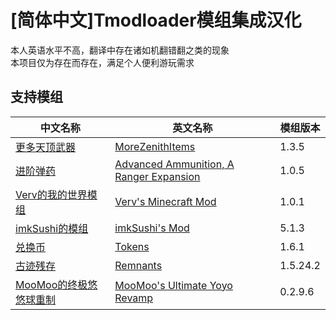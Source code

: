 # [简体中文]Tmodloader模组集成汉化
本人英语水平不高，翻译中存在诸如机翻错翻之类的现象<br>
本项目仅为存在而存在，满足个人便利游玩需求
## 支持模组
|中文名称|英文名称|模组版本|
|-------|-------|-------|
|[更多天顶武器](https://steamcommunity.com/sharedfiles/filedetails/?id=2621278406&searchtext=morezenithitem)|[MoreZenithItems](https://steamcommunity.com/sharedfiles/filedetails/?id=2621278406&searchtext=morezenithitem)|1.3.5|
|[进阶弹药](https://steamcommunity.com/sharedfiles/filedetails/?id=2567903865&searchtext=advanced+amm)|[Advanced Ammunition, A Ranger Expansion](https://steamcommunity.com/sharedfiles/filedetails/?id=2567903865&searchtext=advanced+amm)|1.0.5|
|[Verv的我的世界模组](https://steamcommunity.com/sharedfiles/filedetails/?id=3278101144&searchtext=verv)|[Verv's Minecraft Mod](https://steamcommunity.com/sharedfiles/filedetails/?id=3278101144&searchtext=verv)|1.0.1|
|[imkSushi的模组](https://steamcommunity.com/sharedfiles/filedetails/?id=2828041071&searchtext=IMKSUSHI)|[imkSushi's Mod](https://steamcommunity.com/sharedfiles/filedetails/?id=2828041071&searchtext=IMKSUSHI)|5.1.3|
|[兑换币](https://steamcommunity.com/sharedfiles/filedetails/?id=2789445751&searchtext=IMKSUSHI)|[Tokens](https://steamcommunity.com/sharedfiles/filedetails/?id=2789445751&searchtext=IMKSUSHI)|1.6.1|
|[古迹残存](https://steamcommunity.com/sharedfiles/filedetails/?id=2861542679&searchtext=remnant)|[Remnants](https://steamcommunity.com/sharedfiles/filedetails/?id=2861542679&searchtext=remnant)|1.5.24.2|
|[MooMoo的终极悠悠球重制](https://steamcommunity.com/sharedfiles/filedetails/?id=2977808495&searchtext=moomoo)|[MooMoo's Ultimate Yoyo Revamp](https://steamcommunity.com/sharedfiles/filedetails/?id=2977808495&searchtext=moomoo)|0.2.9.6|
